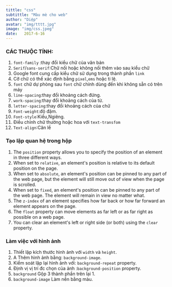 ```yaml
---
tittle: "css"
subtittle: "Màu mè cho web"
author: "Diệp"
avatar: "img/tttt.jpg"
image: "img/css.jpeg"
date:   2017-6-16
---
```


### CÁC THUỘC TÍNH:
<ol>
<li><code>font-family</code> :thay đổi kiểu chữ của văn bản</li>
<li><code>Serif</code>/<code>sans-serif</code>:Chữ nối hoặc không nối thêm vào sau kiểu chữ</li>
<li>Google font cung cấp kiểu chữ sử dụng trong thành phần <code>link</code></li>
<li>Cỡ chữ có thể xác định bằng <code>pixel</code>,<code>ems</code> hoặc ti lệ.</li>
<li><code>font</code> chữ dự phòng sau <code>font</code> chữ chính dùng đến khi không sẵn có trên máy</li>
<li><code>line-spacing</code>:thay đổi khoảng cách đứng.</li>
<li><code>work-spacing</code>:thay đổi khoảng cách của từ.</li>
<li><code>letter-spacing</code>:thay đổi khoảng cách của chữ</li>
<li><code>Font-weight</code>:độ đậm.</li>
<li><code>Font-style</code>:Kiểu,Ngiêng.</li>
<li>Điều chỉnh chữ thường hoặc hoa với <code>text-transfom</code></li>
<li><code>Text-align</code>:Căn lề</li>
</ol>


### Tạo lập quan hệ trong hộp
<ol>
<li>The <code>position</code> property allows you to specify the position of an element in three different ways.</li>
<li>When set to <code>relative</code>, an element's position is relative to its default position on the page.</li>
<li>When set to <code>absolute</code>, an element's position can be pinned to any part of the web page, but the element will still move out of view when the page is scrolled.</li>
<li>When set to <code>fixed</code>, an element's position can be pinned to any part of the web page. The element will remain in view no matter what.</li>
<li>The <code>z-index</code> of an element specifies how far back or how far forward an element appears on the page.</li>
<li>The <code>float</code> property can move elements as far left or as far right as possible on a web page.</li>
<li>You can clear an element's left or right side (or both) using the <code>clear</code> property.</li>
</ol>
 
### Làm việc với hình ảnh
<ol>
<li>Thiết lập kích thước hình ảnh với <code>width</code> và <code>height</code>.</li>
<li>A Thêm hình ảnh bằng: <code>background-image</code>.</li>
<li>Kiểm soát lặp lại hình ảnh với: <code>background-repeat</code> property.</li>
<li>Định vị vị trí đc chọn của ảnh :<code>background-position</code> property.</li>
<li><code>background</code> Gộp 3 thành phần trên lại 1.</li>
<li><code>background-image</code> Làm nền bằng màu.</li>
</ol>
